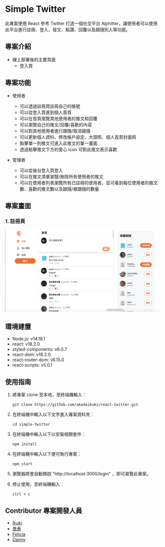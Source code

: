 # Simple Twitter

此專案使用 React 參考 Twitter 打造一個社交平台 Alphitter，讓使用者可以使用此平台進行註冊、登入、發文、點讚、回覆以及跟隨別人等功能。

## 專案介紹

- 線上部署後的主要頁面
  - 登入頁

## 專案功能

- 使用者

  - 可以透過註冊頁註冊自己的帳號
  - 可以從登入頁進到個人首頁
  - 可以在首頁瀏覽其他使用者的推文和回覆
  - 可以瀏覽自己的推文/回覆/喜歡的內容
  - 可以對其他使用者進行跟隨/取消跟隨
  - 可以更新個人資料，修改帳戶設定、大頭照、個人首頁封面照
  - 點擊單一則推文可進入此推文的單一畫面
  - 透過點擊推文下方的愛心 icon 可對此推文表示喜歡

- 管理者
  - 可以從後台登入頁登入
  - 可以在推文清單瀏覽/刪除所有使用者的推文
  - 可以在使用者列表瀏覽所有已註冊的使用者，並可看到每位使用者的推文數、喜歡的推文數以及跟隨/被跟隨的數量

## 專案畫面

### 1. 註冊頁

![圖片](https://github.com/akedaikuki/react-twitter/blob/main/src/assets/images/ACTwitter.png)

## 環境建置

- Node.js: v14.18.1
- react: v18.2.0
- styled-components: v6.0.7
- react-dom: v18.2.0
- react-router-dom: v6.15.0
- react-scripts: v5.0.1

## 使用指南

1. 將專案 clone 至本地，至終端機輸入：

   ```
   git clone https://github.com/akedaikuki/react-twitter.git
   ```

2. 在終端機中輸入以下文字進入專案資料夾：

   ```
   cd simple-twitter
   ```

3. 在終端機中輸入以下以安裝相關套件：

   ```
   npm install
   ```

4. 在終端機中輸入以下便可執行專案：

   ```
   npm start
   ```

5. 瀏覽器將會自動開啟 "http://localhost:3000/login" ，即可瀏覽此專案。

6. 停止使用，至終端機輸入：
   ```
   ctrl + c
   ```

## Contributor 專案開發人員

- [Ikuki](https://github.com/akedaikuki)
- [景泰](https://github.com/aria198a)
- [Felicia](https://github.com/muco0521)
- [Danny](https://github.com/DannyHucc)
